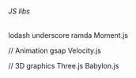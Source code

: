 ###### JS libs 

lodash
underscore
ramda
Moment.js

// Animation
gsap
Velocity.js


// 3D graphics
Three.js
Babylon.js